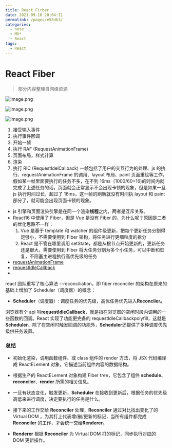 ```yaml
---
title: React Firber
date: 2021-09-16 20:04:11
permalink: /pages/e53db3/
categories:
  - note
  - MV*
  - React
tags:
  - React
---
```


# React Fiber

> 部分内容整理自网络资源

![image.png](https://p1-juejin.byteimg.com/tos-cn-i-k3u1fbpfcp/174732164558420ca92646b81853ab55~tplv-k3u1fbpfcp-watermark.image?)

![image.png](https://p3-juejin.byteimg.com/tos-cn-i-k3u1fbpfcp/686143f2729a4eee885903f75ccdb420~tplv-k3u1fbpfcp-watermark.image?)

![image.png](https://p3-juejin.byteimg.com/tos-cn-i-k3u1fbpfcp/9f5b5709610f4a09b32170dde18c3424~tplv-k3u1fbpfcp-watermark.image?)

1.  接受输入事件
1.  执行事件回调
1.  开始一帧
1.  执行 RAF (RequestAnimationFrame)
1.  页面布局，样式计算
1.  渲染
1.  执行 RIC (RequestIdelCallback)
    一帧包括了用户的交互行为的处理、js 的执行、requestAnimationFrame 的调用、layout 布局、paint 页面重绘等工作，假如某一帧里面要执行的任务不多，在不到 16ms（1000/60=16)的时间内就完成了上述任务的话，页面就会正常显示不会出现卡顿的现象，但是如果一旦 js 执行时间过长，超过了 16ms，这一帧的刷新就没有时间执 layout 和 paint 部分了，就可能会出现页面卡顿的现象。

- js 引擎和页面渲染引擎是在同一个渲染**线程**之内，两者是互斥关系。
- React16 中使用了 Fiber，但是 Vue 是没有 Fiber 的，为什么呢？原因是二者的优化思路不一样：
  1. Vue 是基于 template 和 watcher 的组件级更新，把每个更新任务分割得足够小，不需要使用到 Fiber 架构，将任务进行更细粒度的拆分
  2. React 是不管在哪里调用 setState，都是从根节点开始更新的，更新任务还是很大，需要使用到 Fiber 将大任务分割为多个小任务，可以中断和恢复，不阻塞主进程执行高优先级的任务
- [requestAnimationFrame](https://link.juejin.cn/?target=https%3A%2F%2Fdeveloper.mozilla.org%2Fzh-CN%2Fdocs%2FWeb%2FAPI%2FWindow%2FrequestAnimationFrame 'https://developer.mozilla.org/zh-CN/docs/Web/API/Window/requestAnimationFrame')
- [requestIdleCallback](https://link.juejin.cn/?target=https%3A%2F%2Fdeveloper.mozilla.org%2Fzh-CN%2Fdocs%2FWeb%2FAPI%2FWindow%2FrequestIdleCallback 'https://developer.mozilla.org/zh-CN/docs/Web/API/Window/requestIdleCallback')
-

react 团队重写了核心算法 --reconciliation。即 fiber reconciler 的架构在原来的基础上增加了 Scheduler（调度器）的概念：

- **Scheduler**（调度器）: 调度任务的优先级，高优任务优先进入**Reconciler。**

浏览器有个 api 叫**requestIdleCallback**，就是指在浏览器的空闲时段内调用的一些函数的回调。React 实现了功能更完备的 requestIdleCallbackpolyfill，这就是**Scheduler**。除了在空闲时触发回调的功能外，**Scheduler**还提供了多种调度优先级供任务设置。

### 总结

- 初始化渲染，调用函数组件、或 class 组件的 render 方法，将 JSX 代码编译成 ReactELement 对象，它描述当前组件内容的数据结构。

- 根据生产的 ReactELement 对象构建 Fiber tree，它包含了组件 **schedule**、**reconciler**、**render** 所需的相关信息。

- 一旦有状态变化，触发更新，**Scheduler** 在接收到更新后，根据任务的优先级高低来进行调度，决定要执行的任务是什么。

- 接下来的工作交给 **Reconciler** 处理，**Reconciler** 通过对比找出变化了的 Virtual DOM ，为其打上代表增/删/更新的标记，当所有组件都完成 **Reconciler** 的工作，才会统一交给**Renderer**。

- **Renderer** 根据 **Reconciler** 为 Virtual DOM 打的标记，同步执行对应的 DOM 更新操作。
